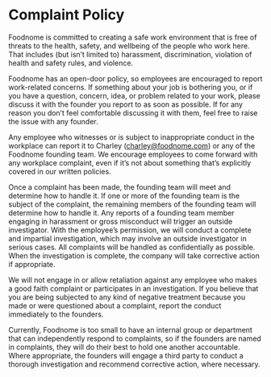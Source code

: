# Complaint Policy

Foodnome is committed to creating a safe work environment that is free of threats to the health, safety, and wellbeing of the people who work here. That includes (but isn’t limited to) harassment, discrimination, violation of health and safety rules, and violence.

Foodnome has an open-door policy, so employees are encouraged to report work-related concerns. If something about your job is bothering you, or if you have a question, concern, idea, or problem related to your work, please discuss it with the founder you report to as soon as possible. If for any reason you don’t feel comfortable discussing it with them, feel free to raise the issue with any founder.

Any employee who witnesses or is subject to inappropriate conduct in the workplace can report it to Charley (charley@foodnome.com) or any of the Foodnome founding team. We encourage employees to come forward with any workplace complaint, even if it’s not about something that’s explicitly covered in our written policies.

Once a complaint has been made, the founding team will meet and determine how to handle it. If one or more of the founding team is the subject of the complaint, the remaining members of the founding team will determine how to handle it. Any reports of a founding team member engaging in harassment or gross misconduct will trigger an outside investigator. With the employee’s permission, we will conduct a complete and impartial investigation, which may involve an outside investigator in serious cases. All complaints will be handled as confidentially as possible. When the investigation is complete, the company will take corrective action if appropriate.

We will not engage in or allow retaliation against any employee who makes a good faith complaint or participates in an investigation. If you believe that you are being subjected to any kind of negative treatment because you made or were questioned about a complaint, report the conduct immediately to the founders.

Currently, Foodnome is too small to have an internal group or department that can independently respond to complaints, so if the founders are named in complaints, they will do their best to hold one another accountable. Where appropriate, the founders will engage a third party to conduct a thorough investigation and recommend corrective action, where necessary.
